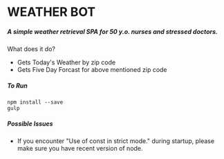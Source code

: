 # WEATHER BOT

##### A simple weather retrieval SPA for 50 y.o. nurses and stressed doctors.
What does it do?

 * Gets Today's Weather by zip code
 * Gets Five Day Forcast for above mentioned zip code

 ##### To Run

	npm install --save
    gulp

 ##### Possible Issues
  * If you encounter "Use of const in strict mode." during startup, please make sure you have recent version of node.